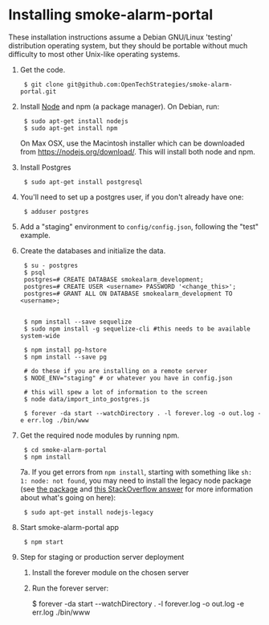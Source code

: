 # Installing smoke-alarm-portal

These installation instructions assume a Debian GNU/Linux 'testing'
distribution operating system, but they should be portable without
much difficulty to most other Unix-like operating systems.

1. Get the code.

        $ git clone git@github.com:OpenTechStrategies/smoke-alarm-portal.git

2. Install [Node](https://nodejs.org/download/) and npm (a package manager).
   On Debian, run:

        $ sudo apt-get install nodejs
        $ sudo apt-get install npm

   On Max OSX, use the Macintosh installer which can be downloaded from https://nodejs.org/download/. This will install both node and npm.

3. Install Postgres

        $ sudo apt-get install postgresql 


4. You'll need to set up a postgres user, if you don't already have one:

        $ adduser postgres

5. Add a "staging" environment to `config/config.json`, following the
"test" example.

6. Create the databases and initialize the data.

        $ su - postgres
        $ psql
        postgres=# CREATE DATABASE smokealarm_development;
        postgres=# CREATE USER <username> PASSWORD '<change_this>';
        postgres=# GRANT ALL ON DATABASE smokealarm_development TO <username>;

           
        $ npm install --save sequelize
        $ sudo npm install -g sequelize-cli #this needs to be available system-wide

        $ npm install pg-hstore
        $ npm install --save pg
        
        # do these if you are installing on a remote server
        $ NODE_ENV="staging" # or whatever you have in config.json

        # this will spew a lot of information to the screen
        $ node data/import_into_postgres.js
        
        $ forever -da start --watchDirectory . -l forever.log -o out.log -e err.log ./bin/www
        
7. Get the required node modules by running npm.

        $ cd smoke-alarm-portal
        $ npm install

   7a. If you get errors from `npm install`, starting with something like
   `sh: 1: node: not found`, you may need to install the legacy node
   package (see [the
   package](https://packages.debian.org/sid/nodejs-legacy)
   and [this StackOverflow
   answer](stackoverflow.com/questions/21168141/can-not-install-packages-using-node-package-manager-in-ubuntu)
   for more information about what's going on here):

        $ sudo apt-get install nodejs-legacy

8. Start smoke-alarm-portal app

        $ npm start

9. Step for staging or production server deployment

    1. Install the forever module on the chosen server
    2. Run the forever server:

        $  forever -da start --watchDirectory . -l forever.log -o out.log -e err.log ./bin/www